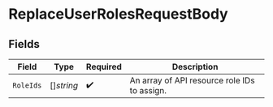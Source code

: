 # ReplaceUserRolesRequestBody


## Fields

| Field                                        | Type                                         | Required                                     | Description                                  |
| -------------------------------------------- | -------------------------------------------- | -------------------------------------------- | -------------------------------------------- |
| `RoleIds`                                    | []*string*                                   | :heavy_check_mark:                           | An array of API resource role IDs to assign. |